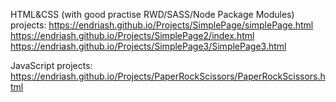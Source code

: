 HTML&CSS (with good practise RWD/SASS/Node Package Modules) projects:
https://endriash.github.io/Projects/SimplePage/simplePage.html
https://endriash.github.io/Projects/SimplePage2/index.html
https://endriash.github.io/Projects/SimplePage3/SimplePage3.html

JavaScript projects:
https://endriash.github.io/Projects/PaperRockScissors/PaperRockScissors.html
